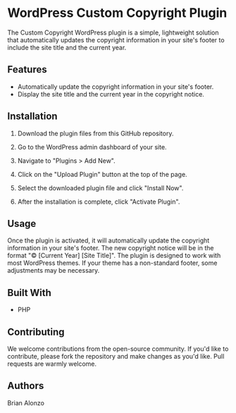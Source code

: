 # WordPress Custom Copyright Plugin

The Custom Copyright WordPress plugin is a simple, lightweight solution that automatically updates the copyright information in your site's footer to include the site title and the current year. 

## Features

- Automatically update the copyright information in your site's footer.
- Display the site title and the current year in the copyright notice.

## Installation

1. Download the plugin files from this GitHub repository.

2. Go to the WordPress admin dashboard of your site.

3. Navigate to "Plugins > Add New".

4. Click on the "Upload Plugin" button at the top of the page.

5. Select the downloaded plugin file and click "Install Now".

6. After the installation is complete, click "Activate Plugin".

## Usage

Once the plugin is activated, it will automatically update the copyright information in your site's footer. The new copyright notice will be in the format "© [Current Year] [Site Title]". The plugin is designed to work with most WordPress themes. If your theme has a non-standard footer, some adjustments may be necessary.

## Built With

- PHP

## Contributing

We welcome contributions from the open-source community. If you'd like to contribute, please fork the repository and make changes as you'd like. Pull requests are warmly welcome.

## Authors

Brian Alonzo

